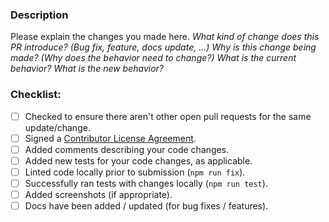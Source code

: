 ### Description
Please explain the changes you made here.
_What kind of change does this PR introduce? (Bug fix, feature, docs update, ...)_
_Why is this change being made? (Why does the behavior need to change?)_
_What is the current behavior?_
_What is the new behavior?_

### Checklist:

* [ ] Checked to ensure there aren't other open pull requests for the same update/change.
* [ ] Signed a [Contributor License Agreement](https://cla.developers.google.com).
* [ ] Added comments describing your code changes.
* [ ] Added new tests for your code changes, as applicable.
* [ ] Linted code locally prior to submission (`npm run fix`).
* [ ] Successfully ran tests with changes locally (`npm run test`).
* [ ] Added screenshots (if appropriate).
* [ ] Docs have been added / updated (for bug fixes / features).
